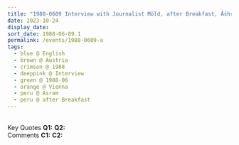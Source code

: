 ```yaml
---
title: "1988-0609 Interview with Journalist Möld, after Breakfast, Āśhram, Josef Melichar Gasse 20, Vienna, Austria"
date: 2023-10-24
display_date: 
sort_date: 1988-06-09.1
permalink: /events/1988-0609-a
tags:
  - blue @ English
  - brown @ Austria
  - crimson @ 1988
  - deeppink @ Interview
  - green @ 1988-06
  - orange @ Vienna
  - peru @ Asram  
  - peru @ after Breakfast
---
```


<br>

<wave-list>
  <list-title color="DarkSeaGreen" width="55">Key Quotes</list-title>
  <list-item color="BlanchedAlmond" width="280"><b>Q1:</b> <i></i></list-item>
  <list-item color="Lavender" width="280"><b>Q2:</b> <i></i></list-item>
</wave-list>

<br>

<wave-list>
  <list-title color="DarkSeaGreen" width="55">Comments</list-title>
  <list-item color="BlanchedAlmond" width="280"><b>C1:</b> <i></i></list-item>
  <list-item color="Lavender" width="280"><b>C2:</b> <i></i></list-item>
</wave-list>